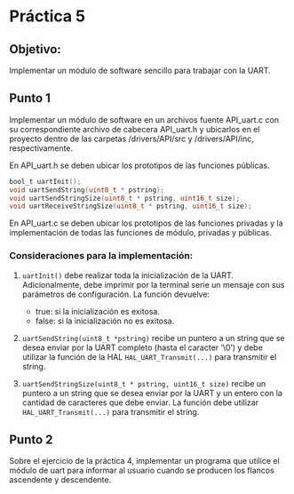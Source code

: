 # Práctica 5

## Objetivo:

Implementar un módulo de software sencillo para trabajar con la UART. 

## Punto 1

Implementar un módulo de software en un archivos fuente API_uart.c con su correspondiente archivo de cabecera API_uart.h y ubicarlos en el proyecto dentro de  las carpetas /drivers/API/src y /drivers/API/inc, respectivamente.

En API_uart.h se deben ubicar los prototipos de las funciones públicas.

```c
bool_t uartInit();
void uartSendString(uint8_t * pstring);
void uartSendStringSize(uint8_t * pstring, uint16_t size);
void uartReceiveStringSize(uint8_t * pstring, uint16_t size);
```

En API_uart.c se deben ubicar los prototipos de las funciones privadas y la implementación de todas las funciones de módulo, privadas y públicas.

### Consideraciones para la implementación:

1. `uartInit()` debe realizar toda la inicialización de la UART. Adicionalmente, debe imprimir por la terminal serie un mensaje con sus parámetros de configuración.
La función devuelve:
    - true: si la inicialización es exitosa.
    - false: si la inicialización no es exitosa.

2. `uartSendString(uint8_t *pstring)` recibe un puntero a un string que se desea enviar por la UART completo (hasta el caracter ‘\0’) y debe utilizar la función de la HAL `HAL_UART_Transmit(...)` para transmitir el string.
3. `uartSendStringSize(uint8_t * pstring, uint16_t size)` recibe un puntero a un string que se desea enviar por la UART y un entero con la cantidad de caracteres que debe enviar. La función debe utilizar `HAL_UART_Transmit(...)` para transmitir el string.

## Punto 2

Sobre el ejercicio de la práctica 4, implementar un programa que utilice el módulo de uart para informar al usuario cuando se producen los flancos ascendente y descendente.
